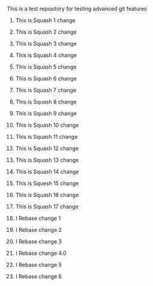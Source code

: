 This is a test repository for testing advanced git features

1. This is Squash 1 change

2. This is Squash 2 change

3. This is Squash 3 change

4. This is Squash 4 change

5. This is Squash 5 change

6. This is Squash 6 change

7. This is Squash 7 change

8. This is Squash 8 change

9. This is Squash 9 change

10. This is Squash 10 change

11. This is Squash 11 change

12. This is Squash 12 change

13. This is Squash 13 change

14. This is Squash 14 change

15. This is Squesh 15 change

16. This is Squash 16 change

17. This is Squash 17 change

18. I Rebase change 1

19. I Rebase change 2

20. I Rebase change 3

21. I Rebase change 4.0

22. I Rebase change 5

23. I Rebase change 6
